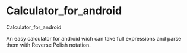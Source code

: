 # Calculator_for_android
Calculator_for_android

An easy calculator for android wich can take full expressions and parse them with Reverse Polish notation.
